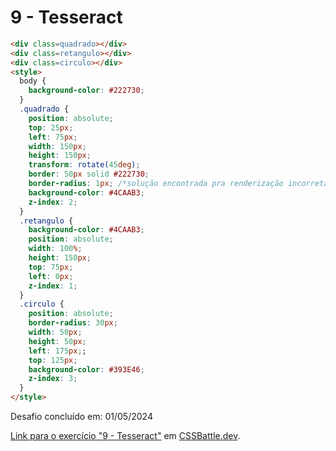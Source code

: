 # 9 - Tesseract

```HTML
<div class=quadrado></div>
<div class=retangulo></div>
<div class=circulo></div>
<style>
  body {
    background-color: #222730;
  }
  .quadrado {
    position: absolute;
    top: 25px;
    left: 75px;
    width: 150px;
    height: 150px;
    transform: rotate(45deg);
    border: 50px solid #222730;
    border-radius: 1px; /*solução encontrada pra renderização incorreta de uma outra borda na borda desse div*/
    background-color: #4CAAB3;
    z-index: 2;
  }
  .retangulo {
    background-color: #4CAAB3;
    position: absolute;
    width: 100%;
    height: 150px;
    top: 75px;
    left: 0px;
    z-index: 1;
  }
  .circulo {
    position: absolute;
    border-radius: 30px;
    width: 50px;
    height: 50px;
    left: 175px;;
    top: 125px;
    background-color: #393E46;
    z-index: 3;
  }
</style>
```

Desafio concluído em: 01/05/2024

[Link para o exercício "9 - Tesseract"](https://cssbattle.dev/play/9) em [CSSBattle.dev](https://cssbattle.dev/).
